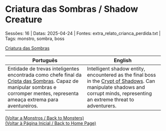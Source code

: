
# Criatura das Sombras / Shadow Creature

Sessões: 16 | Datas: 2025-04-24 | Fontes: extra_relato_crianca_perdida.txt | Tags: monstro, sombra, boss

[Criatura das Sombras](criatura_das_sombras.png)

| Português | English |
|-----------|---------|
| Entidade de trevas inteligentes encontrada como chefe final da [Cripta das Sombras](cripta_das_sombras.md). Capaz de manipular sombras e corromper mentes, representa ameaça extrema para aventureiros. | Intelligent shadow entity, encountered as the final boss in the [Crypt of Shadows](cripta_das_sombras.md). Can manipulate shadows and corrupt minds, representing an extreme threat to adventurers. |

[(Voltar a Monstros / Back to Monsters)](monstros.md)  
[(Voltar à Página Inicial / Back to Home Page)](home.md)

